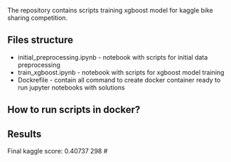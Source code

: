 The repository contains scripts training xgboost model for kaggle bike sharing competition.


## Files structure
- initial_preprocessing.ipynb - notebook with scripts for initial data preprocessing
- train_xgboost.ipynb - notebook with scripts for xgboost model training
- Dockrefile - contain all command to create docker container ready to run jupyter notebooks with solutions


## How to run scripts in docker?


## Results

Final kaggle score: 0.40737
298 #
